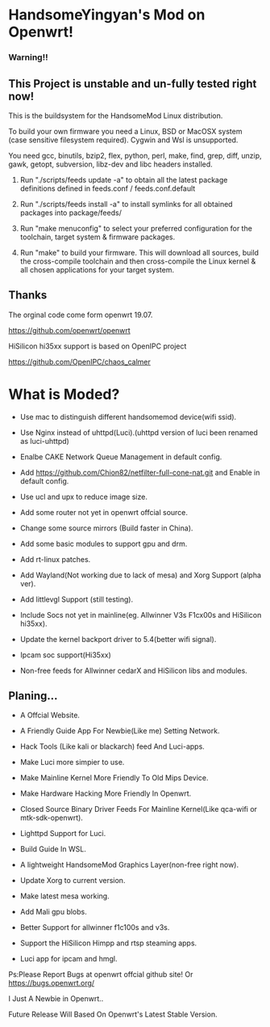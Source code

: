 # HandsomeYingyan's Mod on Openwrt!

### Warning!!
## This Project is unstable and un-fully tested right now!

This is the buildsystem for the HandsomeMod Linux distribution.

To build your own firmware you need a Linux, BSD or MacOSX system (case
sensitive filesystem required). Cygwin and Wsl is unsupported.

You need gcc, binutils, bzip2, flex, python, perl, make, find, grep, diff,
unzip, gawk, getopt, subversion, libz-dev and libc headers installed.

1. Run "./scripts/feeds update -a" to obtain all the latest package definitions
defined in feeds.conf / feeds.conf.default

2. Run "./scripts/feeds install -a" to install symlinks for all obtained
packages into package/feeds/

3. Run "make menuconfig" to select your preferred configuration for the
toolchain, target system & firmware packages.

4. Run "make" to build your firmware. This will download all sources, build
the cross-compile toolchain and then cross-compile the Linux kernel & all
chosen applications for your target system.

## Thanks


The orginal code come form openwrt 19.07.

https://github.com/openwrt/openwrt

HiSilicon hi35xx support is based on OpenIPC project

https://github.com/OpenIPC/chaos_calmer


#  What is Moded?

- Use mac to distinguish different handsomemod device(wifi ssid).

- Use Nginx instead of uhttpd(Luci).(uhttpd version of luci been renamed as luci-uhttpd)

- Enalbe CAKE Network Queue Management in default config.

- Add https://github.com/Chion82/netfilter-full-cone-nat.git and Enable in default config.

- Use ucl and upx to reduce image size.

- Add some router not yet in openwrt offcial source.

- Change some source mirrors (Build faster in China).

- Add some basic modules to support gpu and drm.

- Add rt-linux patches.

- Add Wayland(Not working due to lack of mesa) and Xorg Support (alpha ver).

- Add littlevgl Support (still testing).

- Include Socs not yet in mainline(eg. Allwinner V3s F1cx00s and HiSilicon hi35xx).

- Update the kernel backport driver to 5.4(better wifi signal).

- Ipcam soc support(Hi35xx)

- Non-free feeds for Allwinner cedarX and HiSilicon libs and modules.

## Planing... 

- A Offcial Website.

- A Friendly Guide App For Newbie(Like me) Setting Network.

- Hack Tools (Like kali or blackarch) feed And Luci-apps.

- Make Luci more simpier to use.

- Make Mainline Kernel More Friendly To Old Mips Device.

- Make Hardware Hacking More Friendly In Openwrt.

- Closed Source Binary Driver Feeds For Mainline Kernel(Like qca-wifi or mtk-sdk-openwrt).

- Lighttpd Support for Luci.

- Build Guide In WSL.

- A lightweight HandsomeMod Graphics Layer(non-free right now).

- Update Xorg to current version.

- Make latest mesa working.

- Add Mali gpu blobs.

- Better Support for allwinner f1c100s and v3s.

- Support the HiSilicon Himpp and rtsp steaming apps.

- Luci app for ipcam and hmgl. 




Ps:Please Report Bugs at openwrt offcial github site! Or https://bugs.openwrt.org/

I Just A Newbie in Openwrt.. 

Future Release Will Based On Openwrt's Latest Stable Version.

